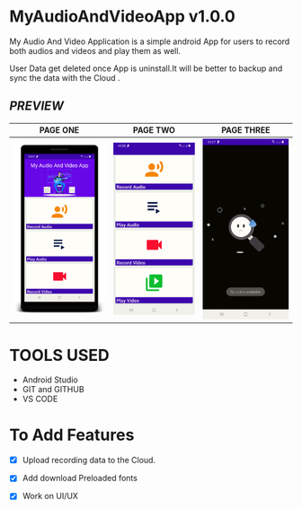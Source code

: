 # MyAudioAndVideoApp v1.0.0

 My Audio And Video Application is a simple android App for users to record both audios and videos and play them as well.
 
 User Data get deleted once App is uninstall.It will be better to backup and sync the data with the Cloud .




## ***PREVIEW***

| PAGE ONE | PAGE TWO |PAGE THREE|
|     ------------- | ------------- | ------------- |
| ![Main Page](screenshots/s0.png)| ![Main Page](screenshots/s4.png)|![Main Page](screenshots/s3.png)|


# TOOLS USED
- Android Studio
- GIT and GITHUB
- VS CODE


# To Add Features

- [x]  Upload recording data to the Cloud.

- [x]  Add download Preloaded fonts

- [x]  Work on UI/UX



